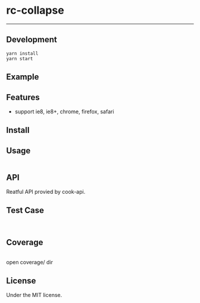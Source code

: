 # rc-collapse
---



## Development

```
yarn install
yarn start

```

## Example



## Features

* support ie8, ie8+, chrome, firefox, safari

## Install



## Usage

```js


```

## API

Reatful API provied by cook-api.


## Test Case

```


```

## Coverage

```

```

open coverage/ dir

## License

Under the MIT license.
